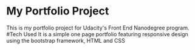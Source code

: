 # My Portfolio Project
This is my portfolio project for Udacity's Front End Nanodegree program.
#Tech Used
It is a simple one page portfolio featuring responsive design using the bootstrap framework, HTML and CSS
